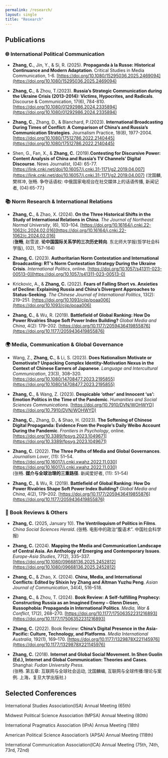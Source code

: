 ```yaml
---
permalink: /research/
layout: single
title: "Research"
---
```


## Publications

### 🌐 International Political Communication
  - **Zhang, C.**, Jin, Y., & Si, R. (2025). **Propaganda à la Russe: Historical Continuance and Modern Adaptation**. Critical Studies in Media Communication, 1-6. [https://doi.org/10.1080/15295036.2025.2469094](https://doi.org/10.1080/15295036.2025.2469094)

  - **Zhang, C.**, & Zhou, T.(2023). **Russia’s Strategic Communication during the Ukraine Crisis (2013-2014): Victims, Hypocrites, and Radicals**. Discourse & Communication, 17(6), 784-810.[https://doi.org/10.1080/01292986.2024.2335894](https://doi.org/10.1080/01292986.2024.2335894)

  - **Zhang, C.**, Zhang, D., & Blanchard, P.(2023). **International Broadcasting During Times of Conflict: A Comparison of China’s and Russia’s Communication Strategies**. Journalism Practice, 18(8), 1977-2004. [https://doi.org/10.1080/17512786.2022.2140445](https://doi.org/10.1080/17512786.2022.2140445)

  - Shen, G., Fan, X., & **Zhang, C.** (2019).**Contesting for Discursive Power: Content Analysis of China and Russia’s TV Channels’ Digital Discourse**. News Journalist, (04): 65-77. [https://link.cnki.net/doi/10.16057/j.cnki.31-1171/g2.2019.04.007](https://link.cnki.net/doi/10.16057/j.cnki.31-1171/g2.2019.04.007) (沈国麟, 樊祥冲, 张畅. 争夺话语权: 中俄国家电视台在社交媒体上的话语传播, 新闻记者, (04):65-77.)



### 📚 Norm Research & International Relations
  - **Zhang, C.**, & Zhao, X. (2024). **On the Three Historical Shifts in the Study of International Relations in China**. *The Journal of Northeast Normal University*, (6), 103–104. [https://doi.org/10.16164/j.cnki.22-1062/c.2024.02.016](https://doi.org/10.16164/j.cnki.22-1062/c.2024.02.016)  
(**张畅**, 赵雪波. **论中国国际关系学的三次历史转向**. 东北师大学报(哲学社会科学版), (02), 157–164)

  - **Zhang, C.** (2023). **Authoritarian Norm Contestation and International Broadcasting: RT's Norm Contestation Strategy During the Ukraine Crisis**. *International Politics*, online. [https://doi.org/10.1057/s41311-023-00513-0](https://doi.org/10.1057/s41311-023-00513-0)

  - Krickovic, A., & **Zhang, C.** (2022). **Fears of Falling Short vs. Anxieties of Decline: Explaining Russia and China’s Divergent Approaches to Status-Seeking**. *The Chinese Journal of International Politics*, 13(2): 219–251. [https://doi.org/10.1093/cjip/poaa006](https://doi.org/10.1093/cjip/poaa006)

  - **Zhang, C.**, & Wu, R. (2019). **Battlefield of Global Ranking: How Do Power Rivalries Shape Soft Power Index Building?** *Global Media and China*, 4(2): 179–202. [https://doi.org/10.1177/2059436419855876](https://doi.org/10.1177/2059436419855876)

### 🌍 Media, Communication & Global Governance
  - Wang, Z., **Zhang, C.**, & Li, S. (2023). **Does Nationalism Motivate or Demotivate? Unpacking Complex Identity-Motivation Nexus in the Context of Chinese Earners of Japanese**. *Language and Intercultural Communication*, 23(3), 308–320. [https://doi.org/10.1080/14708477.2023.2195855](https://doi.org/10.1080/14708477.2023.2195855)

  - **Zhang, C.**, & Wang, Z. (2023). **Despicable ‘other’ and Innocent ‘us’: Emotion Politics in the Time of the Pandemic**. *Humanities and Social Sciences Communications*. [https://doi.org/10.7910/DVN/WOHWYD](https://doi.org/10.7910/DVN/WOHWYD)

  - **Zhang, C.**, Zhang, D., & Shao, H. (2023). **The Softening of Chinese Digital Propaganda: Evidence From the People’s Daily Weibo Account During the Pandemic**. *Frontiers in Psychology*, online. [https://doi.org/10.3389/fpsyg.2023.1049671](https://doi.org/10.3389/fpsyg.2023.1049671)

  - **Zhang, C.** (2022). **The Three Paths of Media and Global Governances**. *Journalism Lover*, (11): 51–54. [https://doi.org/10.16017/j.cnki.xwahz.2022.11.030](https://doi.org/10.16017/j.cnki.xwahz.2022.11.030)  
(张畅. **媒介与全球治理的三重路径**. 新闻爱好者, (11): 51–54)

  - **Zhang, C.**, & Wu, R. (2019). **Battlefield of Global Ranking: How Do Power Rivalries Shape Soft Power Index Building?** *Global Media and China*, 4(2), 179–202. [https://doi.org/10.1177/2059436419855876](https://doi.org/10.1177/2059436419855876)

### 📖 Book Reviews & Others
  - **Zhang, C.** (2025, January 10). **The Ventriloquism of Politics in Films**. *China Social Sciences Herald*.  (张畅. 电影中的政治“腹语术”. 中国社会科学报)

  - **Zhang, C.** (2024). **Mapping the Media and Communication Landscape of Central Asia. An Anthology of Emerging and Contemporary Issues**. *Europe-Asia Studies*, 77(2), 335–337. [https://doi.org/10.1080/09668136.2025.2452812](https://doi.org/10.1080/09668136.2025.2452812)

  - **Zhang, C.**, & Zhao, X. (2024). **China, Media, and International Conflicts: Edited by Shixin Ivy Zhang and Altman Yuzhu Peng**. *Asian Journal of Communication*, 34(4), 516–518.

  - **Zhang, C.**, & Zhou, T. (2024). **Book Review: A Self-fulfilling Prophecy: Constructing Russia as an Imagined Enemy – Glenn Diesen, Russophobia: Propaganda in International Politics**. *Media, War & Conflict*, 17(2), 268–270. [https://doi.org/10.1177/17506352231216893](https://doi.org/10.1177/17506352231216893)

  - **Zhang, C.** (2022). Book Review: **China’s Digital Presence in the Asia-Pacific: Culture, Technology, and Platforms**. *Media International Australia*, 192(1), 169–170. [https://doi.org/10.1177/1329878X221145976](https://doi.org/10.1177/1329878X221145976)

  - **Zhang, C.** (2018). **Internet and Global Social Movement. In Shen Guolin (Ed.), Internet and Global Communication: Theories and Cases**. Shanghai: *Fudan University Press*.  
(张畅. 第五章: 互联网与全球社会运动, 沈国麟编, 互联网与全球传播:理论与案例. 上海，复旦大学出版社.)



## Selected Conferences 
International Studies Association(ISA) Annual Meeting (65th)

Midwest Political Science Association (MPSA) Annual Meeting (80th)

International Pragmatics Association (IPrA) Annua Meeting (18th)

American Political Science Association’s (APSA) Annual Meeting (118th)

International Communication Association(ICA) Annual Meeting (75th, 74th, 73rd, 72nd)

